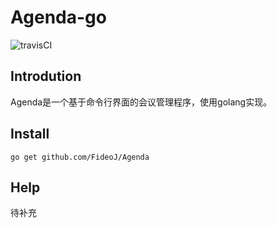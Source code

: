 # Agenda-go
![travisCI](https://travis-ci.org/FideoJ/Agenda.svg?branch=master)

## Introdution
Agenda是一个基于命令行界面的会议管理程序，使用golang实现。
## Install
```
go get github.com/FideoJ/Agenda
```
## Help
待补充
